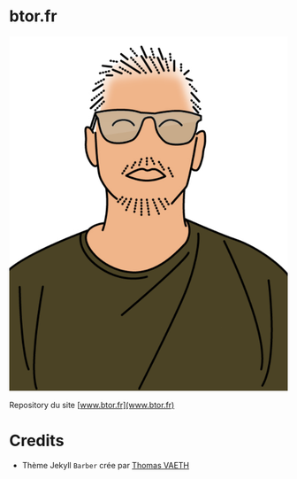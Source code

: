# btor.fr
![](/assets/images/qui-suis-je/me.png)

Repository du site [www.btor.fr](www.btor.fr)

# Credits
- Thème Jekyll `Barber` crée par [Thomas VAETH](https://github.com/samesies/barber-jekyll)
